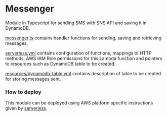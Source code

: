 # Messenger
Module in Typescript for sending SMS with SNS API and saving it in DynamoDB.

[messenger.ts](https://github.com/patelatharva/messenger/blob/master/messenger.ts) contains handler functions for sending, saving and retrieving messages.

[serverless.yml](https://github.com/patelatharva/messenger/blob/master/serverless.yml) contains configuration of functions, mappings to HTTP methods, AWS IAM Role permissions for this Lambda function and pointers to resources such as DynamoDB table to be created.

[resources/dynamodb-table.yml](https://github.com/patelatharva/messenger/blob/master/resources/dynamodb-table.yml) contains description of table to be created for storing messages sent.

### How to deploy
This module can be deployed using AWS platform specific instructions given by [serverless](https://serverless.com/framework/docs/providers/aws/guide/deploying/).
